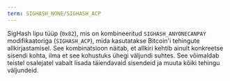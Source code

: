 ```yaml
---
term: SIGHASH_NONE/SIGHASH_ACP
---
```


SigHash lipu tüüp (`0x82`), mis on kombineeritud `SIGHASH_ANYONECANPAY` modifikaatoriga (`SIGHASH_ACP`), mida kasutatakse Bitcoin'i tehingute allkirjastamisel. See kombinatsioon näitab, et allkiri kehtib ainult konkreetse sisendi kohta, ilma et see kohustuks ühegi väljundi suhtes. See võimaldab teistel osalejatel vabalt lisada täiendavaid sisendeid ja muuta kõiki tehingu väljundeid.